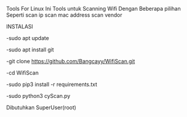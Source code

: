 Tools For Linux
Ini Tools untuk Scanning Wifi Dengan Beberapa pilihan Seperti
scan ip
scan mac address
scan vendor


INSTALASI 


-sudo apt update

-sudo apt install git

-git clone https://github.com/Bangcayy/WifiScan.git

-cd WifiScan

-sudo pip3 install -r requirements.txt

-sudo python3 cyScan.py

Dibutuhkan SuperUser(root)
